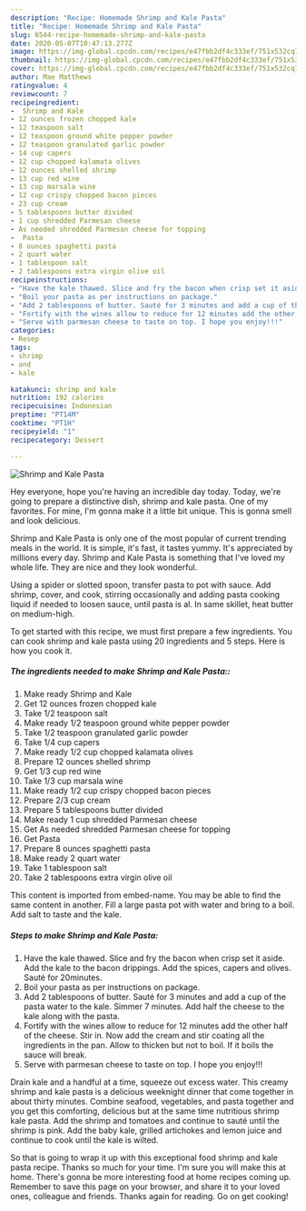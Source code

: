 ```yaml
---
description: "Recipe: Homemade Shrimp and Kale Pasta"
title: "Recipe: Homemade Shrimp and Kale Pasta"
slug: 6544-recipe-homemade-shrimp-and-kale-pasta
date: 2020-05-07T10:47:13.277Z
image: https://img-global.cpcdn.com/recipes/e47fbb2df4c333ef/751x532cq70/shrimp-and-kale-pasta-recipe-main-photo.jpg
thumbnail: https://img-global.cpcdn.com/recipes/e47fbb2df4c333ef/751x532cq70/shrimp-and-kale-pasta-recipe-main-photo.jpg
cover: https://img-global.cpcdn.com/recipes/e47fbb2df4c333ef/751x532cq70/shrimp-and-kale-pasta-recipe-main-photo.jpg
author: Mae Matthews
ratingvalue: 4
reviewcount: 7
recipeingredient:
-  Shrimp and Kale
- 12 ounces frozen chopped kale
- 12 teaspoon salt
- 12 teaspoon ground white pepper powder
- 12 teaspoon granulated garlic powder
- 14 cup capers
- 12 cup chopped kalamata olives
- 12 ounces shelled shrimp
- 13 cup red wine
- 13 cup marsala wine
- 12 cup crispy chopped bacon pieces
- 23 cup cream
- 5 tablespoons butter divided
- 1 cup shredded Parmesan cheese
- As needed shredded Parmesan cheese for topping
-  Pasta
- 8 ounces spaghetti pasta
- 2 quart water
- 1 tablespoon salt
- 2 tablespoons extra virgin olive oil
recipeinstructions:
- "Have the kale thawed. Slice and fry the bacon when crisp set it aside. Add the kale to the bacon drippings. Add the spices, capers and olives. Sauté for 20minutes."
- "Boil your pasta as per instructions on package."
- "Add 2 tablespoons of butter. Sauté for 3 minutes and add a cup of the pasta water to the kale. Simmer 7 minutes. Add half the cheese to the kale along with the pasta."
- "Fortify with the wines allow to reduce for 12 minutes add the other half of the cheese. Stir in. Now add the cream and stir coating all the ingredients in the pan. Allow to thicken but not to boil. If it boils the sauce will break."
- "Serve with parmesan cheese to taste on top. I hope you enjoy!!!"
categories:
- Resep
tags:
- shrimp
- and
- kale

katakunci: shrimp and kale
nutrition: 192 calories
recipecuisine: Indonesian
preptime: "PT14M"
cooktime: "PT1H"
recipeyield: "1"
recipecategory: Dessert

---
```



![Shrimp and Kale Pasta](https://img-global.cpcdn.com/recipes/e47fbb2df4c333ef/751x532cq70/shrimp-and-kale-pasta-recipe-main-photo.jpg)

Hey everyone, hope you're having an incredible day today. Today, we're going to prepare a distinctive dish, shrimp and kale pasta. One of my favorites. For mine, I'm gonna make it a little bit unique. This is gonna smell and look delicious.

Shrimp and Kale Pasta is only one of the most popular of current trending meals in the world. It is simple, it's fast, it tastes yummy. It's appreciated by millions every day. Shrimp and Kale Pasta is something that I've loved my whole life. They are nice and they look wonderful.

Using a spider or slotted spoon, transfer pasta to pot with sauce. Add shrimp, cover, and cook, stirring occasionally and adding pasta cooking liquid if needed to loosen sauce, until pasta is al. In same skillet, heat butter on medium-high.


To get started with this recipe, we must first prepare a few ingredients. You can cook shrimp and kale pasta using 20 ingredients and 5 steps. Here is how you cook it.

##### The ingredients needed to make Shrimp and Kale Pasta::

1. Make ready  Shrimp and Kale
1. Get 12 ounces frozen chopped kale
1. Take 1/2 teaspoon salt
1. Make ready 1/2 teaspoon ground white pepper powder
1. Take 1/2 teaspoon granulated garlic powder
1. Take 1/4 cup capers
1. Make ready 1/2 cup chopped kalamata olives
1. Prepare 12 ounces shelled shrimp
1. Get 1/3 cup red wine
1. Take 1/3 cup marsala wine
1. Make ready 1/2 cup crispy chopped bacon pieces
1. Prepare 2/3 cup cream
1. Prepare 5 tablespoons butter divided
1. Make ready 1 cup shredded Parmesan cheese
1. Get As needed shredded Parmesan cheese for topping
1. Get  Pasta
1. Prepare 8 ounces spaghetti pasta
1. Make ready 2 quart water
1. Take 1 tablespoon salt
1. Take 2 tablespoons extra virgin olive oil


This content is imported from embed-name. You may be able to find the same content in another. Fill a large pasta pot with water and bring to a boil. Add salt to taste and the kale. 

##### Steps to make Shrimp and Kale Pasta:

1. Have the kale thawed. Slice and fry the bacon when crisp set it aside. Add the kale to the bacon drippings. Add the spices, capers and olives. Sauté for 20minutes.
1. Boil your pasta as per instructions on package.
1. Add 2 tablespoons of butter. Sauté for 3 minutes and add a cup of the pasta water to the kale. Simmer 7 minutes. Add half the cheese to the kale along with the pasta.
1. Fortify with the wines allow to reduce for 12 minutes add the other half of the cheese. Stir in. Now add the cream and stir coating all the ingredients in the pan. Allow to thicken but not to boil. If it boils the sauce will break.
1. Serve with parmesan cheese to taste on top. I hope you enjoy!!!


Drain kale and a handful at a time, squeeze out excess water. This creamy shrimp and kale pasta is a delicious weeknight dinner that come together in about thirty minutes. Combine seafood, vegetables, and pasta together and you get this comforting, delicious but at the same time nutritious shrimp kale pasta. Add the shrimp and tomatoes and continue to sauté until the shrimp is pink. Add the baby kale, grilled artichokes and lemon juice and continue to cook until the kale is wilted. 

So that is going to wrap it up with this exceptional food shrimp and kale pasta recipe. Thanks so much for your time. I'm sure you will make this at home. There's gonna be more interesting food at home recipes coming up. Remember to save this page on your browser, and share it to your loved ones, colleague and friends. Thanks again for reading. Go on get cooking!

